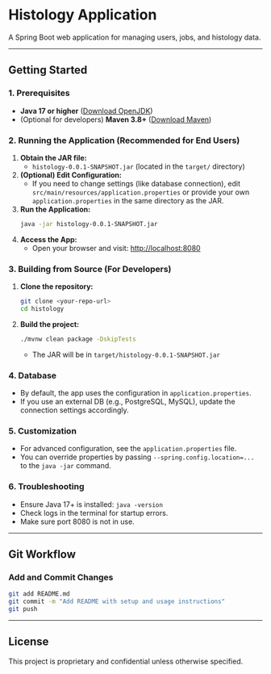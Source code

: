 # Histology Application

A Spring Boot web application for managing users, jobs, and histology data.

---

## Getting Started

### 1. Prerequisites
- **Java 17 or higher** ([Download OpenJDK](https://adoptium.net/))
- (Optional for developers) **Maven 3.8+** ([Download Maven](https://maven.apache.org/download.cgi))

### 2. Running the Application (Recommended for End Users)
1. **Obtain the JAR file:**
   - `histology-0.0.1-SNAPSHOT.jar` (located in the `target/` directory)
2. **(Optional) Edit Configuration:**
   - If you need to change settings (like database connection), edit `src/main/resources/application.properties` or provide your own `application.properties` in the same directory as the JAR.
3. **Run the Application:**
   ```sh
   java -jar histology-0.0.1-SNAPSHOT.jar
   ```
4. **Access the App:**
   - Open your browser and visit: [http://localhost:8080](http://localhost:8080)

### 3. Building from Source (For Developers)
1. **Clone the repository:**
   ```sh
   git clone <your-repo-url>
   cd histology
   ```
2. **Build the project:**
   ```sh
   ./mvnw clean package -DskipTests
   ```
   - The JAR will be in `target/histology-0.0.1-SNAPSHOT.jar`

### 4. Database
- By default, the app uses the configuration in `application.properties`.
- If you use an external DB (e.g., PostgreSQL, MySQL), update the connection settings accordingly.

### 5. Customization
- For advanced configuration, see the `application.properties` file.
- You can override properties by passing `--spring.config.location=...` to the `java -jar` command.

### 6. Troubleshooting
- Ensure Java 17+ is installed: `java -version`
- Check logs in the terminal for startup errors.
- Make sure port 8080 is not in use.

---

## Git Workflow

### Add and Commit Changes
```sh
git add README.md
git commit -m "Add README with setup and usage instructions"
git push
```

---

## License
This project is proprietary and confidential unless otherwise specified.
